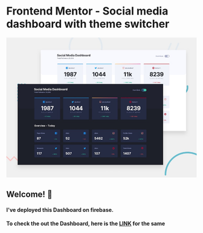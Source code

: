 # Frontend Mentor - Social media dashboard with theme switcher

![Design preview for the Social media dashboard with theme switcher coding challenge](./design/desktop-preview.jpg)

## Welcome! 👋
<h4>I've deployed this Dashboard on firebase.</h4>
<h4>To check the out the Dashboard, here is the <a href="https://assignment-b5654.firebaseapp.com/" target="_blank">LINK</a> for the same</h4>
